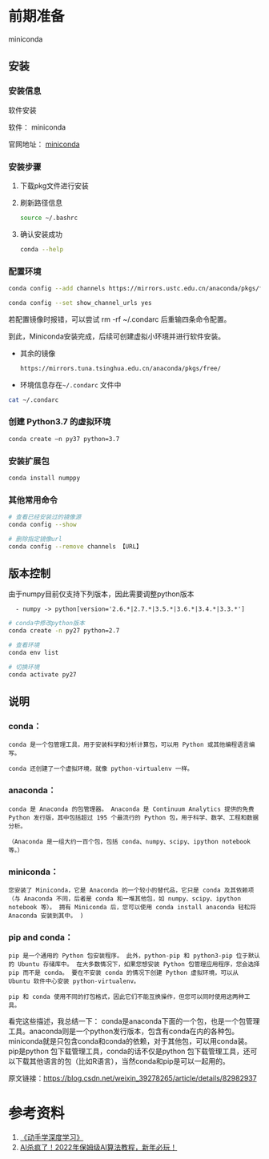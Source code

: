 # 前期准备

miniconda

## 安装



### 安装信息

软件安装

软件： miniconda

官网地址： [miniconda](https://docs.conda.io/en/latest/miniconda.html)

### 安装步骤

1. 下载pkg文件进行安装

2. 刷新路径信息

   ```bash
   source ~/.bashrc
   ```

3. 确认安装成功

   ```bash
   conda --help
   ```



### 配置环境

```bash
conda config --add channels https://mirrors.ustc.edu.cn/anaconda/pkgs/free/

conda config --set show_channel_urls yes
```

若配置镜像时报错，可以尝试 rm -rf  ~/.condarc 后重输四条命令配置。

到此，Miniconda安装完成，后续可创建虚拟小环境并进行软件安装。



- 其余的镜像

  ```bash
  https://mirrors.tuna.tsinghua.edu.cn/anaconda/pkgs/free/
  ```

  



- 环境信息存在`~/.condarc` 文件中

```bash
cat ~/.condarc
```



### 创建 Python3.7 的虚拟环境

```bash
conda create –n py37 python=3.7
```



### 安装扩展包

```bash
conda install numppy
```





### 其他常用命令

```bash
# 查看已经安装过的镜像源
conda config --show

# 删除指定镜像url
conda config --remove channels 【URL】

```



## 版本控制

由于numpy目前仅支持下列版本，因此需要调整python版本

```text
  - numpy -> python[version='2.6.*|2.7.*|3.5.*|3.6.*|3.4.*|3.3.*']
```





```bash
# conda中修改python版本
conda create -n py27 python=2.7

# 查看环境
conda env list

# 切换环境
conda activate py27
```



## 说明

### conda：

```text
conda 是一个包管理工具，用于安装科学和分析计算包，可以用 Python 或其他编程语言编写。

conda 还创建了一个虚拟环境，就像 python-virtualenv 一样。
```

### anaconda：

```text
conda 是 Anaconda 的包管理器。 Anaconda 是 Continuum Analytics 提供的免费 Python 发行版，其中包括超过 195 个最流行的 Python 包，用于科学、数学、工程和数据分析。

（Anaconda 是一组大约一百个包，包括 conda、numpy、scipy、ipython notebook 等。）
```



### miniconda：

```text
您安装了 Miniconda，它是 Anaconda 的一个较小的替代品，它只是 conda 及其依赖项（与 Anaconda 不同，后者是 conda 和一堆其他包，如 numpy、scipy、ipython notebook 等）。 拥有 Miniconda 后，您可以使用 conda install anaconda 轻松将 Anaconda 安装到其中。 )
```



### pip and conda：

```text
pip 是一个通用的 Python 包安装程序。 此外，python-pip 和 python3-pip 位于默认的 Ubuntu 存储库中。 在大多数情况下，如果您想安装 Python 包管理应用程序，您会选择 pip 而不是 conda。 要在不安装 conda 的情况下创建 Python 虚拟环境，可以从 Ubuntu 软件中心安装 python-virtualenv。

pip 和 conda 使用不同的打包格式，因此它们不能互换操作，但您可以同时使用这两种工具。
```



看完这些描述，我总结一下：
conda是anaconda下面的一个包，也是一个包管理工具。anaconda则是一个python发行版本，包含有conda在内的各种包。miniconda就是只包含conda和conda的依赖，对于其他包，可以用conda装。pip是python 包下载管理工具，conda的话不仅是python 包下载管理工具，还可以下载其他语言的包（比如R语言），当然conda和pip是可以一起用的。


原文链接：https://blog.csdn.net/weixin_39278265/article/details/82982937





# 参考资料

1.   [《动手学深度学习》](https://zh-v2.d2l.ai/index.html) 
1.  [AI杀疯了！2022年保姆级AI算法教程，新年必玩！](https://www.bilibili.com/video/BV14R4y1g7qs) 



